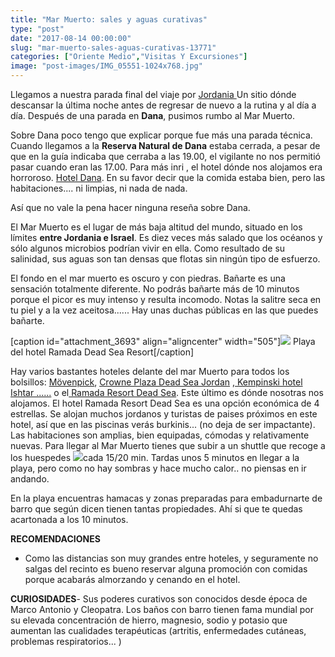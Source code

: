 ```yaml
---
title: "Mar Muerto: sales y aguas curativas"
type: "post"
date: "2017-08-14 00:00:00"
slug: "mar-muerto-sales-aguas-curativas-13771"
categories: ["Oriente Medio","Visitas Y Excursiones"]
image: "post-images/IMG_05551-1024x768.jpg"
---
```


   
  
Llegamos a nuestra parada final del viaje por [Jordania ](http://www.missviajes.com/ruta-por-jordania-en-coche-de-alquiler/)Un sitio dónde descansar la última noche antes de regresar de nuevo a la rutina y al día a día. Después de una parada en **Dana**, pusimos rumbo al Mar Muerto.  
  
Sobre Dana poco tengo que explicar porque fue más una parada técnica. Cuando llegamos a la **Reserva Natural de Dana** estaba cerrada, a pesar de que en la guía indicaba que cerraba a las 19.00, el vigilante no nos permitió pasar cuando eran las 17.00. Para más inri , el hotel dónde nos alojamos era horroroso. [Hotel Dana](http://www.booking.com/hotel/jo/dana.html?aid=1294466&no_rooms=1&group_adults=1). En su favor decir que la comida estaba bien, pero las habitaciones.... ni limpias, ni nada de nada.  
  
Así que no vale la pena hacer ninguna reseña sobre Dana.  
  
El Mar Muerto es el lugar de más baja altitud del mundo, situado en los límites **entre Jordania e Israel**. Es diez veces más salado que los océanos y sólo algunos microbios podrían vivir en ella. Como resultado de su salinidad, sus aguas son tan densas que flotas sin ningún tipo de esfuerzo.  
  
El fondo en el mar muerto es oscuro y con piedras. Bañarte es una sensación totalmente diferente. No podrás bañarte más de 10 minutos porque el picor es muy intenso y resulta incomodo. Notas la salitre seca en tu piel y a la vez aceitosa...... Hay unas duchas públicas en las que puedes bañarte.  
  
\[caption id="attachment\_3693" align="aligncenter" width="505"\]![](post-images/IMG_05551-1024x768.jpg) Playa del hotel Ramada Dead Sea Resort\[/caption\]  
  
Hay varios bastantes hoteles delante del mar Muerto para todos los bolsillos: [Mövenpick](http://www.booking.com/hotel/jo/moevenpick-resort-spa-dead-sea.html?aid=1294466&no_rooms=1&group_adults=1), [Crowne Plaza Dead Sea Jordan](http://www.booking.com/hotel/jo/crowne-plaza-jordan-dead-sea-resort-amp-spa.html?aid=1294466&no_rooms=1&group_adults=1) ,[ Kempinski hotel Ishtar ......](http://www.booking.com/hotel/jo/kempinski-ishtar-dead-sea.html?aid=1294466&no_rooms=1&group_adults=1) o el[ Ramada Resort Dead Sea](http://www.booking.com/hotel/jo/ramada-resort-dead-sea.html?aid=1294466&no_rooms=1&group_adults=1). Este último es dónde nosotras nos alojamos. El hotel Ramada Resort Dead Sea es una opción económica de 4 estrellas. Se alojan muchos jordanos y turistas de paises próximos en este hotel, así que en las piscinas verás burkinis... (no deja de ser impactante). Las habitaciones son amplias, bien equipadas, cómodas y relativamente nuevas. Para llegar al Mar Muerto tienes que subir a un shuttle que recoge a los huespedes ![](post-images/IMG_05511-768x1024.jpg)cada 15/20 min. Tardas unos 5 minutos en llegar a la playa, pero como no hay sombras y hace mucho calor.. no piensas en ir andando.  
  
En la playa encuentras hamacas y zonas preparadas para embadurnarte de barro que según dicen tienen tantas propiedades. Ahí si que te quedas acartonada a los 10 minutos.  
  
**RECOMENDACIONES**

- Como las distancias son muy grandes entre hoteles, y seguramente no salgas del recinto es bueno reservar alguna promoción con comidas porque acabarás almorzando y cenando en el hotel.

**CURIOSIDADES**- Sus poderes curativos son conocidos desde época de Marco Antonio y Cleopatra. Los baños con barro tienen fama mundial por su elevada concentración de hierro, magnesio, sodio y potasio que aumentan las cualidades terapéuticas (artritis, enfermedades cutáneas, problemas respiratorios... )